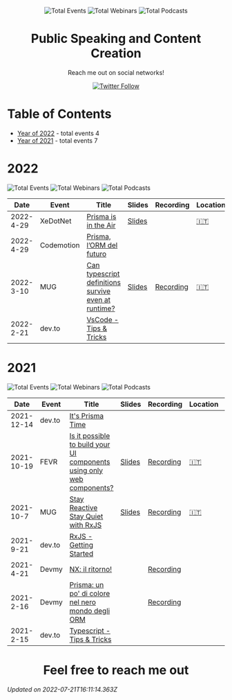 <div align='center'><p><img src="https://img.shields.io/badge/total-11-blue?style=flat-square" alt="Total Events">    <img src="https://img.shields.io/badge/webinars-6-lightgrey?style=flat-square" alt="Total Webinars"> <img src="https://img.shields.io/badge/articles-3-green?style=flat-square" alt="Total Podcasts"> </p>
</div>
  <p align='center'><h1 align='center'>Public Speaking and Content Creation</h1>
<p align='center'>Reach me out on social networks! <p align='center'><a href='https://twitter.com/puppo92'><img alt='Twitter Follow' src='https://img.shields.io/twitter/follow/puppo92?style=social'></a></p></p>

# Table of Contents


 - [Year of 2022](#2022) - total events 4
 - [Year of 2021](#2021) - total events 7

# 2022


![Total Events](https://img.shields.io/badge/total-4-blue?style=flat-square)    ![Total Webinars](https://img.shields.io/badge/webinars-2-lightgrey?style=flat-square) ![Total Podcasts](https://img.shields.io/badge/articles-1-green?style=flat-square) 




| Date | Event | Title | Slides | Recording | Location | Language |
| ---- | ----- | ----- | ------ | --------- | -------- | -------- |
| 2022-4-29 | XeDotNet | [Prisma is in the Air](pages/2022/2022-04-29.md) | [Slides](https://speakerdeck.com/puppo/prisma-in-the-air) |  | [🇮🇹](## "Italy") | Italian |
| 2022-4-29 | Codemotion | [Prisma, l’ORM del futuro](pages/2022/2022-06-27.md) |  |  |  | Italian |
| 2022-3-10 | MUG | [Can typescript definitions survive even at runtime?](pages/2022/2022-03-10.md) | [Slides](https://speakerdeck.com/puppo/can-typescript-definitions-survive-even-at-runtime) | [Recording](https://www.youtube.com/watch?v=6Aajmo9E-SM) | [🇮🇹](## "Italy") | Italian |
| 2022-2-21 | dev.to | [VsCode - Tips & Tricks](pages/2022/2022-02-21.md) |  |  |  | English |


# 2021


![Total Events](https://img.shields.io/badge/total-7-blue?style=flat-square)    ![Total Webinars](https://img.shields.io/badge/webinars-4-lightgrey?style=flat-square) ![Total Podcasts](https://img.shields.io/badge/articles-2-green?style=flat-square) 




| Date | Event | Title | Slides | Recording | Location | Language |
| ---- | ----- | ----- | ------ | --------- | -------- | -------- |
| 2021-12-14 | dev.to | [It's Prisma Time](pages/2021/2021-12-14.md) |  |  |  | English |
| 2021-10-19 | FEVR | [Is it possible to build your UI components using only web components?](pages/2021/2021-10-19.md) | [Slides](https://speakerdeck.com/puppo/is-it-possible-to-build-your-ui-components-using-only-web-components) | [Recording](https://www.youtube.com/watch?v=RBWJZWC86Bg) | [🇮🇹](## "Italy") | Italian |
| 2021-10-7 | MUG | [Stay Reactive Stay Quiet with RxJS](pages/2021/2021-10-07.md) | [Slides](https://speakerdeck.com/puppo/stay-reactive-stay-quiet-with-rxjs) | [Recording](https://m-u-g.github.io/eventi/2021/10/07/stay-reactive-stay-quiet-with-rxjs.html) | [🇮🇹](## "Italy") | Italian |
| 2021-9-21 | dev.to | [RxJS - Getting Started](pages/2021/2021-09-21.md) |  |  |  | English |
| 2021-4-21 | Devmy | [NX: il ritorno!](pages/2021/2021-04-21.md) |  | [Recording](https://www.youtube.com/watch?v=hS_2Okd-CkM) |  | Italian |
| 2021-2-16 | Devmy | [Prisma: un po' di colore nel nero mondo degli ORM](pages/2022/2021-02-16.md) |  | [Recording](https://www.youtube.com/watch?v=MTMcWrDbPA8) |  | Italian |
| 2021-2-15 | dev.to | [Typescript - Tips & Tricks](pages/2021/2021-02-15.md) |  |  |  | English |



<p align='center'><h1 align='center'>Feel free to reach me out</h1>

<i>Updated on 2022-07-21T16:11:14.363Z</i>